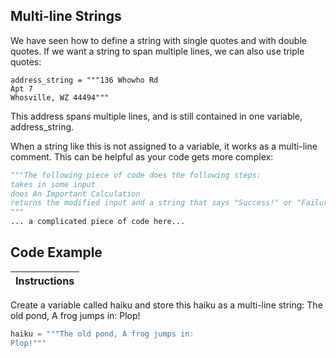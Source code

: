 ## Multi-line Strings

We have seen how to define a string with single quotes and with double quotes. If we want a string to span multiple lines, we can also use triple quotes:

```pyhton
address_string = """136 Whowho Rd
Apt 7
Whosville, WZ 44494"""
````
This address spans multiple lines, and is still contained in one variable, address_string.

When a string like this is not assigned to a variable, it works as a multi-line comment. This can be helpful as your code gets more complex:

```python
"""The following piece of code does the following steps:
takes in some input
does An Important Calculation
returns the modified input and a string that says "Success!" or "Failure..."
"""
... a complicated piece of code here...
```
## Code Example

Instructions  | 
------------  |
Create a variable called haiku and store this haiku as a multi-line string: The old pond, A frog jumps in: Plop!

```python
haiku = """The old pond, A frog jumps in: 
Plop!"""
```
